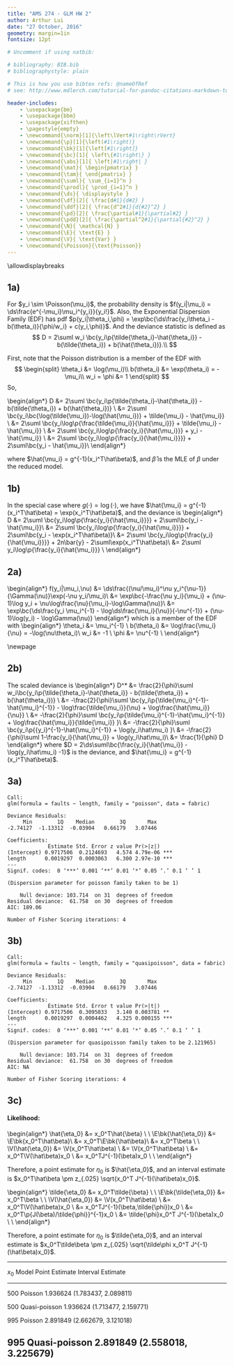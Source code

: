 ```yaml
---
title: "AMS 274 - GLM HW 2"
author: Arthur Lui
date: "27 October, 2016"
geometry: margin=1in
fontsize: 12pt

# Uncomment if using natbib:

# bibliography: BIB.bib
# bibliographystyle: plain 

# This is how you use bibtex refs: @nameOfRef
# see: http://www.mdlerch.com/tutorial-for-pandoc-citations-markdown-to-latex.html)

header-includes: 
    - \usepackage{bm}
    - \usepackage{bbm}
    - \usepackage{xifthen}
    - \pagestyle{empty}
    - \newcommand{\norm}[1]{\left\lVert#1\right\rVert}
    - \newcommand{\p}[1]{\left(#1\right)}
    - \newcommand{\bk}[1]{\left[#1\right]}
    - \newcommand{\bc}[1]{ \left\{#1\right\} }
    - \newcommand{\abs}[1]{ \left|#1\right| }
    - \newcommand{\mat}{ \begin{pmatrix} }
    - \newcommand{\tam}{ \end{pmatrix} }
    - \newcommand{\suml}{ \sum_{i=1}^n }
    - \newcommand{\prodl}{ \prod_{i=1}^n }
    - \newcommand{\ds}{ \displaystyle }
    - \newcommand{\df}[2]{ \frac{d#1}{d#2} }
    - \newcommand{\ddf}[2]{ \frac{d^2#1}{d{#2}^2} }
    - \newcommand{\pd}[2]{ \frac{\partial#1}{\partial#2} }
    - \newcommand{\pdd}[2]{ \frac{\partial^2#1}{\partial{#2}^2} }
    - \newcommand{\N}{ \mathcal{N} }
    - \newcommand{\E}{ \text{E} }
    - \newcommand{\V}{ \text{Var} }
    - \newcommand{\Poisson}{\text{Poisson}}
---
```


\allowdisplaybreaks

## 1a)

For $y_i \sim \Poisson(\mu_i)$, the probability density is $f(y_i|\mu_i) = \ds\frac{e^{-\mu_i}\mu_i^{y_i}}{y_i!}$. Also, the Exponential Dispersion Family
(EDF) has pdf $p(y_i|\theta_i,\phi) = \exp\bc{\ds\frac{y_i\theta_i - b(\theta_i)}{\phi/w_i} + c(y_i,\phi)}$. And the deviance statistic is defined as 
$$
D = 2\suml w_i \bc{y_i\p{\tilde{\theta_i}-\hat{\theta_i}} - b(\tilde{\theta_i}) + b(\hat{\theta_i})}.\\
$$

First, note that the Poisson distribution is a member of the EDF with 
$$
\begin{split}
\theta_i &= \log(\mu_i)\\
b(\theta_i) &= \exp(\theta_i) = -\mu_i\\
w_i = \phi &= 1
\end{split}
$$
So, 

\begin{align*}
D &= 2\suml \bc{y_i\p{\tilde{\theta_i}-\hat{\theta_i}} - b(\tilde{\theta_i}) + b(\hat{\theta_i})} \\
  &= 2\suml \bc{y_i\bc{\log(\tilde{\mu_i})-\log(\hat{\mu_i})} + \tilde{\mu_i} - \hat{\mu_i}} \\
  &= 2\suml \bc{y_i\log\p{\frac{\tilde{\mu_i}}{\hat{\mu_i}}} + \tilde{\mu_i} - \hat{\mu_i}} \\
  &= 2\suml \bc{y_i\log\p{\frac{y_i}{\hat{\mu_i}}} + y_i - \hat{\mu_i}} \\
  &= 2\suml \bc{y_i\log\p{\frac{y_i}{\hat{\mu_i}}}} + 2\suml\bc{y_i - \hat{\mu_i}}\\
\end{align*}

where $\hat{\mu_i} = g^{-1}(x_i^T\hat\beta)$, and $\hat\beta$ is the MLE of $\beta$ under the reduced model. 

## 1b)
In the special case where $g(\cdot) = \log(\cdot)$, we have $\hat{\mu_i} = g^{-1}(x_i^T\hat\beta) = \exp(x_i^T\hat\beta)$, and the deviance is
\begin{align*}
D &= 2\suml \bc{y_i\log\p{\frac{y_i}{\hat{\mu_i}}}} + 2\suml\bc{y_i - \hat{\mu_i}}\\
  &= 2\suml \bc{y_i\log\p{\frac{y_i}{\hat{\mu_i}}}} + 2\suml\bc{y_i - \exp(x_i^T\hat\beta)}\\
  &= 2\suml \bc{y_i\log\p{\frac{y_i}{\hat{\mu_i}}}} + 2n\bar{y} - 2\suml\exp(x_i^T\hat\beta)\\
  &= 2\suml y_i\log\p{\frac{y_i}{\hat{\mu_i}}} \\
\end{align*}

## 2a)
\begin{align*}
f(y_i|\mu_i,\nu) &= \ds\frac{(\nu/\mu_i)^\nu y_i^{\nu-1}}{\Gamma(\nu)}\exp(-\nu y_i/\mu_i)\\
&= \exp\bc{-\frac{\nu y_i}{\mu_i} + (\nu-1)\log y_i + \nu\log\frac{\nu}{\mu_i}-\log\Gamma(\nu)}\\
&= \exp\bc{\ds\frac{y_i \mu_i^{-1} - \log\ds\frac{\mu_i}{\nu}}{-\nu^{-1}} + (\nu-1)\log(y_i) - \log\Gamma(\nu)}
\end{align*}
which is a member of the EDF with
\begin{align*}
\theta_i &= \mu_i^{-1} \\
b(\theta_i) &= \log\frac{\mu_i}{\nu} = -\log(\nu\theta_i)\\
w_i &= -1 \\
\phi &= \nu^{-1} \\
\end{align*}

\newpage

## 2b)
The scaled deviance is
\begin{align*}
D^* &= \frac{2}{\phi}\suml w_i\bc{y_i\p{\tilde{\theta_i}-\hat{\theta_i}} - b(\tilde{\theta_i}) + b(\hat{\theta_i})} \\
    &= -\frac{2}{\phi}\suml \bc{y_i\p{\tilde{\mu_i}^{-1}-\hat{\mu_i}^{-1}} - \log\frac{\tilde{\mu_i}}{\nu} + \log\frac{\hat{\mu_i}}{\nu}} \\
    &= -\frac{2}{\phi}\suml \bc{y_i\p{\tilde{\mu_i}^{-1}-\hat{\mu_i}^{-1}} + \log\frac{\hat{\mu_i}}{\tilde{\mu_i}} }\\
    &= -\frac{2}{\phi}\suml \bc{y_i\p{{y_i}^{-1}-\hat{\mu_i}^{-1}} + \log(y_i\hat\mu_i) }\\
    &= -\frac{2}{\phi}\suml 1-\frac{y_i}{\hat{\mu_i}} + \log(y_i\hat\mu_i)\\
    &= \frac{1}{\phi} D
\end{align*}
where $D = 2\ds\suml\bc{\frac{y_i}{\hat{\mu_i}} - \log(y_i\hat\mu_i) -1}$ is the deviance, and $\hat{\mu_i} = g^{-1}(x_i^T\hat\beta)$.

## 3a)

```
Call:
glm(formula = faults ~ length, family = "poisson", data = fabric)

Deviance Residuals:
     Min        1Q    Median        3Q       Max
-2.74127  -1.13312  -0.03904   0.66179   3.07446

Coefficients:
             Estimate Std. Error z value Pr(>|z|)
(Intercept) 0.9717506  0.2124693   4.574 4.79e-06 ***
length      0.0019297  0.0003063   6.300 2.97e-10 ***
---
Signif. codes:  0 ‘***’ 0.001 ‘**’ 0.01 ‘*’ 0.05 ‘.’ 0.1 ‘ ’ 1

(Dispersion parameter for poisson family taken to be 1)

    Null deviance: 103.714  on 31  degrees of freedom
Residual deviance:  61.758  on 30  degrees of freedom
AIC: 189.06

Number of Fisher Scoring iterations: 4
```

## 3b)
```
Call:
glm(formula = faults ~ length, family = "quasipoisson", data = fabric)

Deviance Residuals:
     Min        1Q    Median        3Q       Max
-2.74127  -1.13312  -0.03904   0.66179   3.07446

Coefficients:
             Estimate Std. Error t value Pr(>|t|)
(Intercept) 0.9717506  0.3095033   3.140 0.003781 **
length      0.0019297  0.0004462   4.325 0.000155 ***
---
Signif. codes:  0 ‘***’ 0.001 ‘**’ 0.01 ‘*’ 0.05 ‘.’ 0.1 ‘ ’ 1

(Dispersion parameter for quasipoisson family taken to be 2.121965)

    Null deviance: 103.714  on 31  degrees of freedom
Residual deviance:  61.758  on 30  degrees of freedom
AIC: NA

Number of Fisher Scoring iterations: 4
```

## 3c)

#### Likelihood:
\begin{align*}
\hat{\eta_0} &= x_0^T\hat{\beta} \\
\\
\E\bk{\hat{\eta_0}} &= \E\bk{x_0^T\hat\beta}\\
&= x_0^T\E\bk{\hat\beta}\\
&= x_0^T\beta \\
\\
\V(\hat{\eta_0}) &= \V(x_0^T\hat\beta) \\
&= \V(x_0^T\hat\beta) \\
&= x_0^T\V(\hat\beta)x_0 \\
&= x_0^TJ^{-1}(\beta)x_0 \\
\\
\end{align*}

Therefore, a point estimate for $\eta_0$ is $\hat{\eta_0}$, and an interval estimate
is $x_0^T\hat\beta \pm z_{.025} \sqrt{x_0^T J^{-1}(\hat\beta)x_0}$.

\begin{align*}
\tilde{\eta_0} &= x_0^T\tilde{\beta} \\
\\
\E\bk{\tilde{\eta_0}} &= x_0^T\beta \\
\\
\V(\hat{\eta_0}) &= \V(x_0^T\hat\beta) \\
&= x_0^T\V(\hat\beta)x_0 \\
&= x_0^TJ^{-1}(\beta,\tilde{\phi})x_0 \\
&= x_0^T\p{J(\beta)/\tilde{\phi}}^{-1}x_0 \\
&= \tilde{\phi}x_0^T J^{-1}(\beta)x_0 \\
\\
\end{align*}

Therefore, a point estimate for $\eta_0$ is $\tilde{\eta_0}$, and an interval estimate
is $x_0^T\tilde\beta \pm z_{.025} \sqrt{\tilde\phi x_0^T J^{-1}(\hat\beta)x_0}$.


---------------------------------------------------------------
 $x_0$   Model           Point Estimate      Interval Estimate
-------  -------------- ---------------- ----------------------
 500     Poisson              1.936624    (1.783437, 2.089811) 

 500     Quasi-poisson        1.936624    (1.713477, 2.159771) 

 995     Poisson              2.891849    (2.662679, 3.121018) 

 995     Quasi-poisson        2.891849    (2.558018, 3.225679) 
---------------------------------------------------------------
